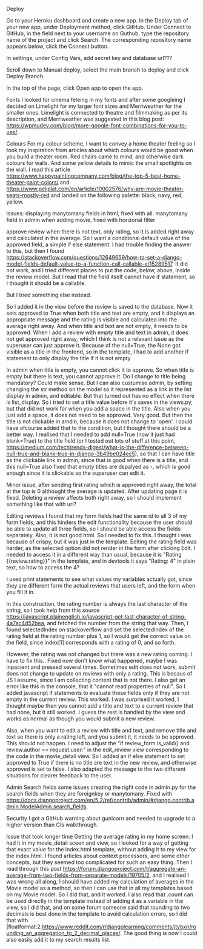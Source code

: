 Deploy

Go to your Heroku dashboard and create a new app.
In the Deploy tab of your new app, under Deployment method, click GitHub. 
Under Connect to GitHub, in the field next to your username on Guthub, type the repository name of the project and click Search. 
The corresponding repository name appears below, click the Connect button.


In settings, under Config Vars, add secret key and database url???


Scroll down to Manual deploy, select the main branch to deploy and click Deploy Branch.

In the top of the page, click Open app to open the app.

Fonts
I looked for cinema feleing in my fonts and after some googleing I decided on Limelight for my larger font sizes and Merriweather for the smaller ones. Limelight is connected to theatre and filmmaking as per its description, and Merriweather was suggested in this blog post: https://wpmudev.com/blog/more-google-font-combinations-for-you-to-use/.

Colours
For my colour scheme, I want to convey a home theater feeling so I took my inspiration from articles about which colours would be good when you build a theater room. Red chairs came to mind, and otherwise dark colours for walls. And some yellow details to mimic the small spotlights on the wall. I read this article https://www.happypaintingcompany.com/blog/the-top-5-best-home-theater-paint-colors/ and https://www.peliplat.com/en/article/10002576/why-are-movie-theater-seats-mostly-red and landed on the following palette:
black, navy, red, yellow.



Issues:
displaying manytomany fields in html, fixed with all. 
manytomany field in admin when adding movie, fixed with horizonal filter

approve review when there is not text, only rating, so it is added right away and calculated in the average. So I want a conditional default value of the approved field, a simple if else statement. I had trouble finding the answer to this, but then I found https://stackoverflow.com/questions/12649659/how-to-set-a-django-model-fields-default-value-to-a-function-call-callable-e/15289517. It did not work, and I tried different places to put the code, below, above, inside the review model. But I read that the field itself cannot have if statement, so I thought it should be a callable. 

But I tried something else instead.

So I added it in the view before the review is saved to the database. Now it sets approved to True when both title and text are empty, and it displays an appropriate message and the rating is visible and calculated into the average right away. And when title and text are not empty, it needs to be approved. When I add a review with empty title and text in admin, it does not get approved right away, which I think is not a relevant issue as the superuser can just approve it.
Because of the null=True, the None got visible as a title in the frontend, so in the template, I had to add another if statement to only display the title if it is not empty

In admin when title is empty, you cannot click it to approve. So when title is empty but there is text, you cannot approve it. Do I change to title being mandatory? Could make sense. But I can also custumise admin, by setting changing the str method on the model so it represented as a link in the list display in admin, and editable. But that turned out has no effect when there is list_display. So i tried to set a title value before it's saves in the views.py, but that did not work for when you add a space in the title.
Also when you just add a space, it does not need to be approved. Very good. But then the title is not clickable in amdin, because it does not change to 'open'. I could have ofcourse added that to the condition, but I thought there should be a better way. I realised that I needed to add null=True (now it just had blank=True) to the title field (or I tested out lots of stuff at this point, https://medium.com/techtrends-digest/what-is-the-difference-between-null-true-and-blank-true-in-django-3b49be024ec5), so that I can have title as the clickable link in admin, since that is good when there is a title, and this null=True also fixed that empty titles are dspalyed as -, which is good enough since it is clickable so the superuser can edit it. 





Minor issue, after sending first rating which is approved right away, the total at the top is 0 althought the average is updated. After updating page it is fixed. Deleting a review affects both right away, so I should implement something like that with url?


Editing reviews
I found that my form fields had the same id to all 3 of my form fields, and this hinders the edit functionality because the user should be able to update all three fields, so I should be able access the fields separately. Also, it is not good html. So I needed to fix this. I thought i was because of crispy, but it was just in the template.
Editing the rating field was harder, as the selected option did not render in the form after clicking Edit. I needed to access it in a different way than usual, because it is "Rating {{review.rating}}" in the template, and in devtools it says "Rating: 4" in plain text, so how to access the 4? 

I used print statements to see what values my variables actually got, since they are different form the actual reviews that users left, and the form when you fill it in.

In this construction, the rating number is always the last character of the string, so I took help from this source https://javascript.plainenglish.io/javascript-get-last-character-of-string-4a7ac4d52bea, and fetched the number from the string that way. Then, I found selectedIndex on stackoverflow and set the selectedIndex of the rating field at the rating number plus 1, so I would get the correct value on the field, since index[1] corresponds with a rating of 0, and so forth. 

However, the rating was not changed but there was a new rating coming. I have to fix this.. Fixed now don't know what happened, maybe I was inpacient and pressed several times.
Sometimes edit does not work, submit does not change to update on reviews with only a rating. This is becaus of JS I assume, since I am collecting content that is not there. I also get an error like this in the console, that it "cannot read properties of null". So I added javascript if statements to evaluate these fields only if they are not empty in the current review. This worked. I was surprised it worked, I thought maybe then you cannot add a title and text to a current review that had none, but it still worked. I guess the rest is handled by the view and works as normal as though you would submit a new review.

Also, when you want to edit a review with title and text, and remove title and text so there is only a rating left, and you submit it, it needs to be approved. This should not happen. I need to adjust the "if review_form.is_valid() and review.author == request.user:" in the edit_review view corresponding to the code in the movie_detail view. So I added an if else statement to set approved to True if there is no title are text in the new review, and otherwise approved is set to false. I also adapted the message to the two different situations for clearer feedback to the user.


Admin
Search fields some issues creating the right code in admin.py for the search fields when they are foreignkey or manytomany. Fixed with https://docs.djangoproject.com/en/5.2/ref/contrib/admin/#django.contrib.admin.ModelAdmin.search_fields.

Security
I got a GitHub warning about gunicorn and needed to upgrade to a higher version than CIs walkthrough.


Issue that took longer time
Getting the average rating in my home screen. I had it in my movie_detail sceen and view, so I looked for a way of getting that exact value for the index.html template, without adding it to my view for the index.html. I found articles about context processors, and some other concepts, but they seemed too complicated for such an easy thing. Then I read through this post https://forum.djangoproject.com/t/aggregate-an-average-from-two-fields-from-separate-models/19705/2, and I realised I was wrong all along, I should have added my calculation of averages in the Movie model as a method, so then I can use that in all my templates based on my Movie model. So I did that, and it worked. I also read that .count can be used directly in the template instead of adding it as a variable in the view, so I did that, and on some forum someone said that rounding to two decimals is best done in the template to avoid calculation errors, so I did that with |floatformat:2.https://www.reddit.com/r/djangolearning/comments/jtvbxn/rounding_an_aggregation_to_2_decimal_places/. The good thing is now I could also easily add it to my search results list.

